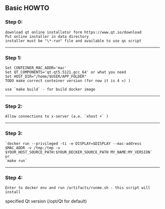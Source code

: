 Basic HOWTO
-----------------------------
### Step 0:
    download qt online installator form https://www.qt.io/download
    Put online installer in data directory
    installer must be "\*-run" file and available to use qs script

-----------------------------
### Step 1:
    Set CONTEINER_MAC_ADDR='mac'
    Set QT_COMPONENTS='qt.qt5.5121.gcc_64' or what you need
    Set HOST_DIR="/home/$USER/APP_FOLDER"
    TODO make correct conteiner version (for now it is 4 =) ) 

    use `make build` - for build docker image

-----------------------------
### Step 2:
    Allow connections to x-server (a.e. `xhost +` )
  
-----------------------------
### Step 3:
    `docker run --privileged -ti -e DISPLAY=$DISPLAY --mac-address $MAC_ADDR -v /tmp:/tmp -v $YOUR_HOST_SOURCE_PATH:$YOUR_DECKER_SOURCE_PATH MY_NAME:MY_VERSION`
    or
    `make run`

-----------------------------
### Step 4:
    Enter to docker env and run /artifacts/runme.sh - this script will install
specified Qt version (/opt/Qt for default)
    
